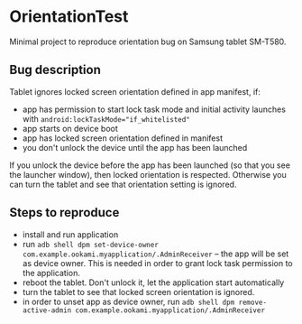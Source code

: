 # OrientationTest

Minimal project to reproduce orientation bug on Samsung tablet SM-T580.

## Bug description

Tablet ignores locked screen orientation defined in app manifest, if:
- app has permission to start lock task mode and initial activity launches with `android:lockTaskMode="if_whitelisted"`
- app starts on device boot
- app has locked screen orientation defined in manifest
- you don't unlock the device until the app has been launched

If you unlock the device before the app has been launched (so that you see the launcher window), then locked orientation is respected. Otherwise you can turn the tablet and see that orientation setting is ignored.

## Steps to reproduce
- install and run application
- run `adb shell dpm set-device-owner com.example.ookami.myapplication/.AdminReceiver` – the app will be set as device owner. This is needed in order to grant lock task permission to the application.
- reboot the tablet. Don't unlock it, let the application start automatically
- turn the tablet to see that locked screen orientation is ignored.
- in order to unset app as device owner, run `adb shell dpm remove-active-admin com.example.ookami.myapplication/.AdminReceiver`
